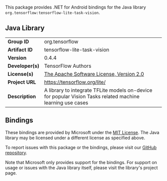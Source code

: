 This package provides .NET for Android bindings for the Java library `org.tensorflow:tensorflow-lite-task-vision`.

## Java Library

| | |
|-|-|
| **Group ID** | org.tensorflow |
| **Artifact ID** | tensorflow-lite-task-vision |
| **Version** | 0.4.4 |
| **Developer(s)** | TensorFlow Authors |
| **License(s)** | [The Apache Software License, Version 2.0](http://www.apache.org/licenses/LICENSE-2.0.txt) |
| **Project URL** | https://tensorflow.org/lite/ |
| **Description** | A library to integrate TFLite models on-device for popular Vision Tasks related machine learning use cases |

## Bindings

These bindings are provided by Microsoft under the [MIT License](https://opensource.org/licenses/MIT). The Java
library may be licensed under a different license as specified above.

To report issues with this package or the bindings, please visit our [GitHub repository](https://aka.ms/android-libraries).

Note that Microsoft only provides support for the bindings. For support on
usage or issues with the Java library itself, please visit the library's project page.
